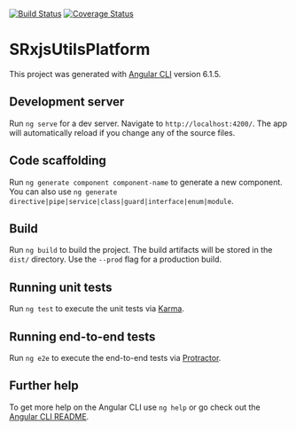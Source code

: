 [![Build Status](https://travis-ci.org/simontonsoftware/s-rxjs-utils.svg?branch=master)](https://travis-ci.org/simontonsoftware/s-rxjs-utils) [![Coverage Status](https://coveralls.io/repos/github/simontonsoftware/s-rxjs-utils/badge.svg?branch=master)](https://coveralls.io/github/simontonsoftware/s-rxjs-utils?branch=master)

# SRxjsUtilsPlatform

This project was generated with [Angular CLI](https://github.com/angular/angular-cli) version 6.1.5.

## Development server

Run `ng serve` for a dev server. Navigate to `http://localhost:4200/`. The app will automatically reload if you change any of the source files.

## Code scaffolding

Run `ng generate component component-name` to generate a new component. You can also use `ng generate directive|pipe|service|class|guard|interface|enum|module`.

## Build

Run `ng build` to build the project. The build artifacts will be stored in the `dist/` directory. Use the `--prod` flag for a production build.

## Running unit tests

Run `ng test` to execute the unit tests via [Karma](https://karma-runner.github.io).

## Running end-to-end tests

Run `ng e2e` to execute the end-to-end tests via [Protractor](http://www.protractortest.org/).

## Further help

To get more help on the Angular CLI use `ng help` or go check out the [Angular CLI README](https://github.com/angular/angular-cli/blob/master/README.md).
